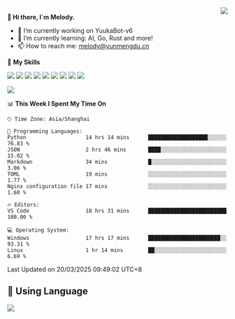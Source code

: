 <a href="#">
  <img align="right" src="https://github-readme-stats.vercel.app/api?username=melodyyuuka&count_private=true&show_icons=true" />
</a>

**👋 Hi there, I`m Melody.**

- 🔭 I’m currently working on YuukaBot-v6
- 🌱 I’m currently learning: AI, Go, Rust and more!
- 📫 How to reach me: melody@yunmengdu.cn

🌟 **My Skills** 

![](https://img.shields.io/badge/-Python-3e74a2?style=flat-square&logo=Python&logoColor=fff)
![](https://img.shields.io/badge/-Java-007396?style=flat-square&logo=OpenJDK&logoColor=fff)
![](https://img.shields.io/badge/-Node.js-339933?style=flat-square&logo=Node.js&logoColor=fff)
![](https://img.shields.io/badge/-Git-f05032?style=flat-square&logo=git&logoColor=fff)
![](https://img.shields.io/badge/-PostgreSQL-4169e1?style=flat-square&logo=PostgreSQL&logoColor=fff)
![](https://img.shields.io/badge/-Rust-000000?style=flat-square&logo=rust&logoColor=fff)
![](https://img.shields.io/badge/-VSCode-007acc?style=flat-square&logo=Visual-Studio-Code&logoColor=fff)
![](https://img.shields.io/badge/-FastAPI-009688?style=flat-square&logo=FastAPI&logoColor=fff)
![](https://img.shields.io/badge/-Linux-000000?style=flat-square&logo=Linux&logoColor=fff)


![](https://wakatime.com/badge/user/fa6dc0e2-47c5-4d2d-ae45-69fec6f2122c.svg)

<!--START_SECTION:waka-->
📊 **This Week I Spent My Time On** 

```text
🕑︎ Time Zone: Asia/Shanghai

💬 Programming Languages: 
Python                   14 hrs 14 mins      ███████████████████░░░░░░   76.83 % 
JSON                     2 hrs 46 mins       ████░░░░░░░░░░░░░░░░░░░░░   15.02 % 
Markdown                 34 mins             █░░░░░░░░░░░░░░░░░░░░░░░░    3.06 % 
TOML                     19 mins             ░░░░░░░░░░░░░░░░░░░░░░░░░    1.77 % 
Nginx configuration file 17 mins             ░░░░░░░░░░░░░░░░░░░░░░░░░    1.60 % 

🔥 Editors: 
VS Code                  18 hrs 31 mins      █████████████████████████   100.00 % 

💻 Operating System: 
Windows                  17 hrs 17 mins      ███████████████████████░░   93.31 % 
Linux                    1 hr 14 mins        ██░░░░░░░░░░░░░░░░░░░░░░░    6.69 % 
```


 Last Updated on 20/03/2025 09:49:02 UTC+8
<!--END_SECTION:waka-->

## 🥰 **Using Language**

![](https://github-readme-stats.vercel.app/api/wakatime?username=MelodyYuyuko&layout=compact&hide_border=true)
